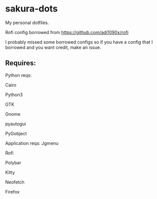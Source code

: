 # sakura-dots
My personal dotfiles.

Rofi config borrowed from https://github.com/adi1090x/rofi

I probably missed some borrowed configs so if you have a config that I borrowed and you want credit, make an issue.

Requires:
--
  Python reqs:
  
  Cairo
  
  Python3
  
  GTK
  
  Gnome
  
  pyautogui
  
  PyGobject
  
  Application reqs:
  Jgmenu
  
  Rofi
  
  Polybar
  
  Kitty
  
  Neofetch
  
  Firefox
